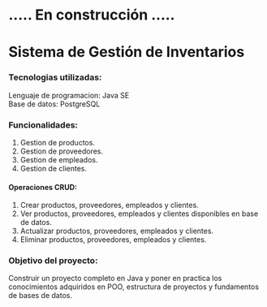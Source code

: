# ..... En construcción .....

# Sistema de Gestión de Inventarios

### Tecnologias utilizadas:
Lenguaje de programacion: Java SE
<br>
Base de datos: PostgreSQL

### Funcionalidades:
1. Gestion de productos.
2. Gestion de proveedores.
3. Gestion de empleados.
4. Gestion de clientes.

#### Operaciones CRUD:
1. Crear productos, proveedores, empleados y clientes.
2. Ver productos, proveedores, empleados y clientes 
   disponibles en base de datos.
3. Actualizar productos, proveedores, empleados y clientes.
4. Eliminar productos, proveedores, empleados y clientes.

### Objetivo del proyecto:
Construir un proyecto completo en Java y poner en practica 
los conocimientos adquiridos en POO, estructura de proyectos 
y fundamentos de bases de datos.


